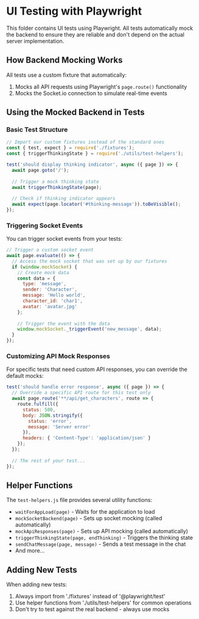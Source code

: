 # UI Testing with Playwright

This folder contains UI tests using Playwright. All tests automatically mock the backend to ensure they are reliable and don't depend on the actual server implementation.

## How Backend Mocking Works

All tests use a custom fixture that automatically:

1. Mocks all API requests using Playwright's `page.route()` functionality
2. Mocks the Socket.io connection to simulate real-time events

## Using the Mocked Backend in Tests

### Basic Test Structure

```javascript
// Import our custom fixtures instead of the standard ones
const { test, expect } = require('./fixtures');
const { triggerThinkingState } = require('./utils/test-helpers');

test('should display thinking indicator', async ({ page }) => {
  await page.goto('/');
  
  // Trigger a mock thinking state
  await triggerThinkingState(page);
  
  // Check if thinking indicator appears
  await expect(page.locator('#thinking-message')).toBeVisible();
});
```

### Triggering Socket Events

You can trigger socket events from your tests:

```javascript
// Trigger a custom socket event
await page.evaluate(() => {
  // Access the mock socket that was set up by our fixtures
  if (window.mockSocket) {
    // Create mock data
    const data = {
      type: 'message',
      sender: 'Character',
      message: 'Hello world',
      character_id: 'char1',
      avatar: 'avatar.jpg'
    };
    
    // Trigger the event with the data
    window.mockSocket._triggerEvent('new_message', data);
  }
});
```

### Customizing API Mock Responses

For specific tests that need custom API responses, you can override the default mocks:

```javascript
test('should handle error response', async ({ page }) => {
  // Override a specific API route for this test only
  await page.route('**/api/get_characters', route => {
    route.fulfill({
      status: 500,
      body: JSON.stringify({ 
        status: 'error', 
        message: 'Server error' 
      }),
      headers: { 'Content-Type': 'application/json' }
    });
  });
  
  // The rest of your test...
});
```

## Helper Functions

The `test-helpers.js` file provides several utility functions:

- `waitForAppLoad(page)` - Waits for the application to load
- `mockSocketBackend(page)` - Sets up socket mocking (called automatically)
- `mockApiResponses(page)` - Sets up API mocking (called automatically)
- `triggerThinkingState(page, endThinking)` - Triggers the thinking state
- `sendChatMessage(page, message)` - Sends a test message in the chat
- And more...

## Adding New Tests

When adding new tests:

1. Always import from './fixtures' instead of '@playwright/test'
2. Use helper functions from './utils/test-helpers' for common operations
3. Don't try to test against the real backend - always use mocks 